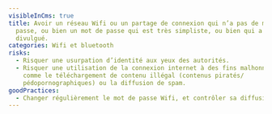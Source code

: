 ```yaml
---
visibleInCms: true
title: Avoir un réseau Wifi ou un partage de connexion qui n’a pas de mots de
  passe, ou bien un mot de passe qui est très simpliste, ou bien qui a été
  divulgué.
categories: Wifi et bluetooth
risks:
  - Risquer une usurpation d’identité aux yeux des autorités.
  - Risquer une utilisation de la connexion internet à des fins malhonnêtes
    comme le téléchargement de contenu illégal (contenus piratés/
    pédopornographiques) ou la diffusion de spam.
goodPractices:
  - Changer régulièrement le mot de passe Wifi, et contrôler sa diffusion.
---
```

